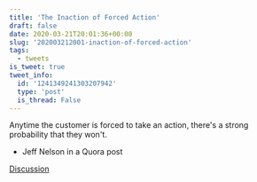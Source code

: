 ```yaml
---
title: 'The Inaction of Forced Action'
draft: false
date: 2020-03-21T20:01:36+00:00
slug: '202003212001-inaction-of-forced-action'
tags:
  - tweets
is_tweet: true
tweet_info:
  id: '1241349241303207942'
  type: 'post'
  is_thread: False
---
```




Anytime the customer is forced to take an action, there's a strong probability that they won't.

- Jeff Nelson in a Quora post

[Discussion](https://x.com/sytelus/status/1241349241303207942)
